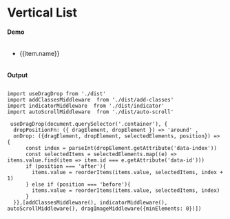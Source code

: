 # Vertical List 

<script setup>
import { ref, shallowRef, triggerRef, watch, watchEffect, reactive, customRef, onMounted, toRef, computed, defineComponent } from 'vue'
import data from './MOCK_DATA_1000.json'
import './styles.css'

import useDragDrop from './src/main'
import addClassesMiddleware  from './src/add-classes'
import indicatorMiddleware  from './src/indicator'
import autoScrollMiddleware  from './src/auto-scroll'
import dragImageMiddleware  from './src/drag-image'
import { reorderItems }  from './src/utils'


const items = ref(data)
const container = ref(null)

onMounted(() => {
  useDragDrop(container.value, {
  dropPositionFn: ({ dragElement, dropElement }) => 'around' ,
  onDrop: ({dragElement, dropElement, selectedElements, position}) => {
      if(!dropElement){
        return
      }
      const index = parseInt(dropElement.getAttribute('data-index'))
      const selectedItems = selectedElements.map((e) => items.value.find(item => item.id === e.getAttribute('data-id')))
      if (position === 'after'){
        items.value = reorderItems(items.value, selectedItems, index + 1)
      } else if (position === 'before'){
        items.value = reorderItems(items.value, selectedItems, index)
      }
  }},[addClassesMiddleware(), indicatorMiddleware(), autoScrollMiddleware(), dragImageMiddleware({minElements: 0})])
})
</script>

**Demo**

<div ref='container' style='overflow:auto; max-height: 400px; padding: 5px;'>
  <ul class='list'>
      <li v-for='(item, index) in items' :key='item.id'>
        <span :data-id='item.id' :data-index='index'>{{item.name}}</span>
    </li>
  </ul>
</div>

**Output**

```js{4}

import useDragDrop from './dist'
import addClassesMiddleware  from './dist/add-classes'
import indicatorMiddleware  from './dist/indicator'
import autoScrollMiddleware  from './dist/auto-scroll'

 useDragDrop(document.querySelector('.container'), {
  dropPositionFn: ({ dragElement, dropElement }) => 'around' ,
  onDrop: ({dragElement, dropElement, selectedElements, position}) => {
      const index = parseInt(dropElement.getAttribute('data-index'))
      const selectedItems = selectedElements.map((e) => items.value.find(item => item.id === e.getAttribute('data-id')))
      if (position === 'after'){
        items.value = reorderItems(items.value, selectedItems, index + 1)
      } else if (position === 'before'){
        items.value = reorderItems(items.value, selectedItems, index)
      }
  }},[addClassesMiddleware(), indicatorMiddleware(), autoScrollMiddleware(), dragImageMiddleware({minElements: 0})])

```
